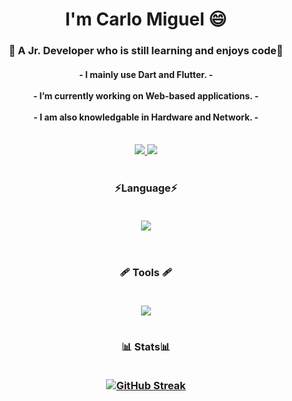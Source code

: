 <h1 align="center">
 I'm Carlo Miguel 😄
</h1>

<h3  align="center"> 
 🌱 A Jr. Developer who is still learning and enjoys code🌱
</h3>

<h4  align="center">
   - I mainly use Dart and Flutter. -<br/><br/>
  - I’m currently working on Web-based applications. -<br/><br/>
  - I am also knowledgable in Hardware and Network. -<br/><br/> 
</h4>

<div align="center">
  <a href="mailto:carlocabbo11@gmail.com">
    <img src="https://img.shields.io/badge/Gmail-333333?style=for-the-badge&logo=gmail&logoColor=red" target="_blank" />
  </a>
  <a href="https://www.linkedin.com/in/carlocabbo" target="_blank">
    <img src="https://img.shields.io/badge/LinkedIn-0077B5?style=for-the-badge&logo=linkedin&logoColor=white" target="_blank" />
  </a>
</div>
<h1>  </h1>    

<h3 align="center">⚡Language⚡

<p ><br/>
  <a href="https://skillicons.dev">
    <img src="https://skillicons.dev/icons?i=java,dart,flutter,html,css,py" />
  </a>
</p>
</h3><br/>
<h3 align="center"> 🩹 Tools 🩹


<p ><br/>
  <a href="https://skillicons.dev">
    <img src="https://skillicons.dev/icons?i=figma,vscode,androidstudio,discord,git" />
  </a>
</p>
</h3>

<h1>  </h1> 

<h3 align="center">📊 Stats📊
<p ><br/>
<a href="https://git.io/streak-stats"><img src="https://streak-stats.demolab.com?user=Khaloyyy&theme=tokyonight-duo&mode=weekly&hide_longest_streak=true" alt="GitHub Streak" /></a>
</p>
</h3>



